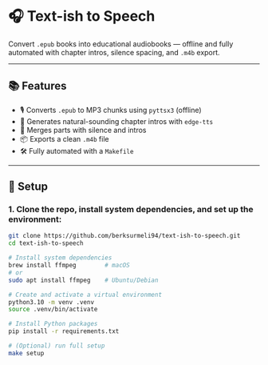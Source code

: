# 🎧 Text-ish to Speech

Convert `.epub` books into educational audiobooks — offline and fully automated with chapter intros, silence spacing, and `.m4b` export.

---

## 📚 Features

- 🎙️ Converts `.epub` to MP3 chunks using `pyttsx3` (offline)
- 📢 Generates natural-sounding chapter intros with `edge-tts`
- 🧩 Merges parts with silence and intros
- 📦 Exports a clean `.m4b` file
- 🛠️ Fully automated with a `Makefile`

---

## 🚀 Setup

### 1. Clone the repo, install system dependencies, and set up the environment:

```bash
git clone https://github.com/berksurmeli94/text-ish-to-speech.git
cd text-ish-to-speech

# Install system dependencies
brew install ffmpeg        # macOS
# or
sudo apt install ffmpeg    # Ubuntu/Debian

# Create and activate a virtual environment
python3.10 -m venv .venv
source .venv/bin/activate

# Install Python packages
pip install -r requirements.txt

# (Optional) run full setup
make setup
